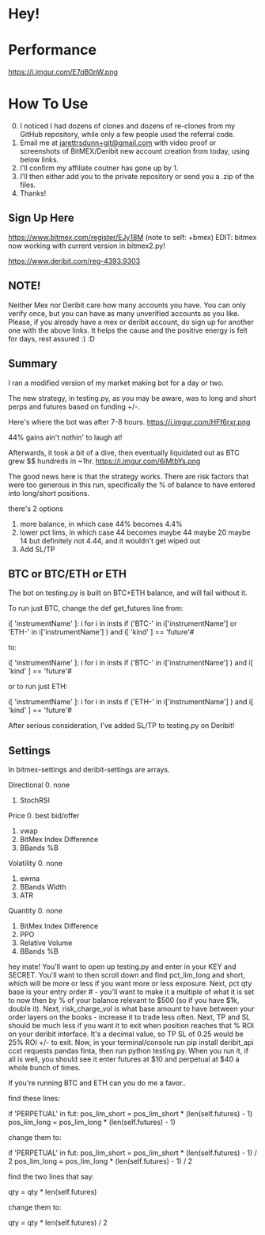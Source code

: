 # Hey!

# Performance

https://i.imgur.com/E7qB0nW.png

# How To Use

0. I noticed I had dozens of clones and dozens of re-clones from my GitHub repository, while only a few people used the referral code.
1. Email me at jarettrsdunn+git@gmail.com with video proof or screenshots of BitMEX/Deribit new account creation from today, using below links.
2. I'll confirm my affiliate coutner has gone up by 1.
3. I'll then either add you to the private repository or send you a .zip of the files.
4. Thanks!


## Sign Up Here


https://www.bitmex.com/register/EJy18M (note to self: +bmex) EDIT: bitmex now working with current version in bitmex2.py!


https://www.deribit.com/reg-4393.9303


## NOTE!


Neither Mex nor Deribit care how many accounts you have. You can only verify once, but you can have as many unverified accounts as you like. Please, if you already have a mex or deribit account, do sign up for another one with the above links. It helps the cause and the positive energy is felt for days, rest assured :) :D



## Summary


I ran a modified version of my market making bot for a day or two. 


The new strategy, in testing.py, as you may be aware, was to long and short perps and futures based on funding +/-.


Here's where the bot was after 7-8 hours. https://i.imgur.com/HFf6rxr.png


44% gains ain't nothin' to laugh at!


Afterwards, it took a bit of a dive, then eventually liquidated out as BTC grew $$ hundreds in ~1hr. https://i.imgur.com/6jMtbYs.png


The good news here is that the strategy works. There are risk factors that were too generous in this run, specifically the % of balance to have entered into long/short positions. 


there's 2 options


1. more balance, in which case 44% becomes 4.4%
2. lower pct lims, in which case 44 becomes maybe 44 maybe 20 maybe 14 but definitely not 4.44, and it wouldn't get wiped out
3. Add SL/TP


## BTC or BTC/ETH or ETH


The bot on testing.py is built on BTC+ETH balance, and will fail without it.


To run just BTC, change the def get_futures line from:


i[ 'instrumentName' ]: i for i in insts  if ('BTC-' in i['instrumentName'] or 'ETH-' in i['instrumentName'] )  and i[ 'kind' ] == 'future'#  


to:


i[ 'instrumentName' ]: i for i in insts  if ('BTC-' in i['instrumentName'] )  and i[ 'kind' ] == 'future'#  


or to run just ETH:


i[ 'instrumentName' ]: i for i in insts  if ('ETH-' in i['instrumentName'] )  and i[ 'kind' ] == 'future'#  



After serious consideration, I've added SL/TP to testing.py on Deribit!


## Settings


In bitmex-settings and deribit-settings are arrays.


Directional
0. none
1. StochRSI


Price
0. best bid/offer
1. vwap
2. BitMex Index Difference
3. BBands %B


Volatility
0. none
1. ewma
2. BBands Width
3. ATR


Quantity
0. none
1. BitMex Index Difference
2. PPO
3. Relative Volume
4. BBands %B


hey mate! You'll want to open up testing.py and enter in your KEY and SECRET. You'll want to then scroll down and find pct_lim_long and short, which will be more or less if you want more or less exposure. Next, pct qty base is your entry order # - you'll want to make it a multiple of what it is set to now then by % of your balance relevant to $500 (so if you have $1k, double it). Next, risk_charge_vol is what base amount to have between your order layers on the books - increase it to trade less often. Next, TP and SL should be much less if you want it to exit when position reaches that % ROI on your deribit interface. It's a decimal value, so TP SL of 0.25 would be 25% ROI +/- to exit. Now, in your terminal/console run pip install deribit_api ccxt requests pandas finta, then run python testing.py. When you run it, if all is well, you should see it enter futures at $10 and perpetual at $40 a whole bunch of times.


If you're running BTC and ETH can you do me a favor..


find these lines:


if 'PERPETUAL' in fut:
pos_lim_short = pos_lim_short * (len(self.futures) - 1)
pos_lim_long = pos_lim_long * (len(self.futures) - 1)


change them to:


if 'PERPETUAL' in fut:
pos_lim_short = pos_lim_short * (len(self.futures) - 1) / 2
pos_lim_long = pos_lim_long * (len(self.futures) - 1) / 2



find the two lines that say:



qty = qty * len(self.futures)



change them to:



qty = qty * len(self.futures) / 2



